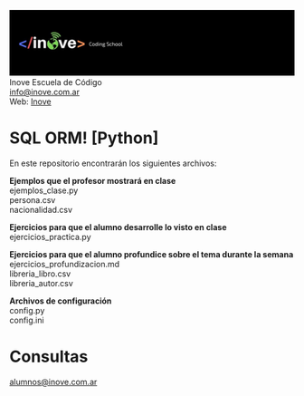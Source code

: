 ![Inove banner](/inove.jpg)
Inove Escuela de Código\
info@inove.com.ar\
Web: [Inove](http://inove.com.ar)

# SQL ORM! [Python]
En este repositorio encontrarán los siguientes archivos:

__Ejemplos que el profesor mostrará en clase__\
ejemplos_clase.py\
persona.csv\
nacionalidad.csv

__Ejercicios para que el alumno desarrolle lo visto en clase__\
ejercicios_practica.py

__Ejercicios para que el alumno profundice sobre el tema durante la semana__\
ejercicios_profundizacion.md\
libreria_libro.csv\
libreria_autor.csv

__Archivos de configuración__\
config.py\
config.ini

# Consultas
alumnos@inove.com.ar


